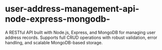 # user-address-management-api-node-express-mongodb-
A RESTful API built with Node.js, Express, and MongoDB for managing user address records. Supports full CRUD operations with robust validation, error handling, and scalable MongoDB-based storage.
